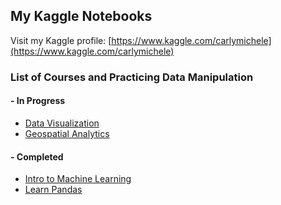 ## My Kaggle Notebooks
Visit my Kaggle profile: [https://www.kaggle.com/carlymichele](https://www.kaggle.com/carlymichele)

### List of Courses and Practicing Data Manipulation
#### - In Progress
 - [Data Visualization](https://github.com/prototyyype/kaggle-practice/tree/main/data-visualization)
 - [Geospatial Analytics](https://github.com/prototyyype/kaggle-practice/tree/main/geospatial-analysis)


#### - Completed
 - [Intro to Machine Learning](https://github.com/prototyyype/kaggle-practice/tree/main/intro-to-ml)
 - [Learn Pandas](https://github.com/prototyyype/kaggle-practice/tree/main/pandas-course)
